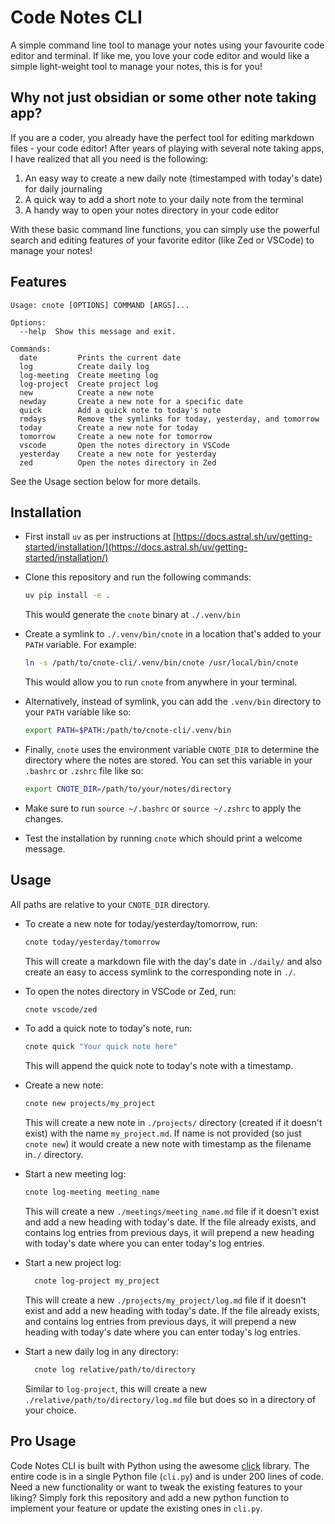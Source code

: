 # Code Notes CLI

A simple command line tool to manage your notes using your favourite code editor and terminal. If like me, you love your code editor and would like a simple light-weight tool to manage your notes, this is for you!

## Why not just obsidian or some other note taking app?
If you are a coder, you already have the perfect tool for editing markdown files - your code editor! After years of playing with several note taking apps, I have realized that all you need is the following:
1. An easy way to create a new daily note (timestamped with today's date) for daily journaling
2. A quick way to add a short note to your daily note from the terminal
3. A handy way to open your notes directory in your code editor

With these basic command line functions, you can simply use the powerful search and editing features of your favorite editor (like Zed or VSCode) to manage your notes!

## Features

```
Usage: cnote [OPTIONS] COMMAND [ARGS]...

Options:
  --help  Show this message and exit.

Commands:
  date         Prints the current date
  log          Create daily log
  log-meeting  Create meeting log
  log-project  Create project log
  new          Create a new note
  newday       Create a new note for a specific date
  quick        Add a quick note to today's note
  rmdays       Remove the symlinks for today, yesterday, and tomorrow
  today        Create a new note for today
  tomorrow     Create a new note for tomorrow
  vscode       Open the notes directory in VSCode
  yesterday    Create a new note for yesterday
  zed          Open the notes directory in Zed
```

See the Usage section below for more details.

## Installation

- First install `uv` as per instructions at [https://docs.astral.sh/uv/getting-started/installation/](https://docs.astral.sh/uv/getting-started/installation/)

- Clone this repository and run the following commands:
  ```bash
  uv pip install -e .
  ```
  This would generate the `cnote` binary at `./.venv/bin`

- Create a symlink to `./.venv/bin/cnote` in a location that's added to your `PATH` variable. For example:
  ```bash
  ln -s /path/to/cnote-cli/.venv/bin/cnote /usr/local/bin/cnote
  ```
  This would allow you to run `cnote` from anywhere in your terminal.

- Alternatively, instead of symlink, you can add the `.venv/bin` directory to your `PATH` variable like so:
  ```bash
  export PATH=$PATH:/path/to/cnote-cli/.venv/bin
  ```

- Finally, `cnote` uses the environment variable `CNOTE_DIR` to determine the directory where the notes are stored. You can set this variable in your `.bashrc` or `.zshrc` file like so:
  ```bash
  export CNOTE_DIR=/path/to/your/notes/directory
  ```

- Make sure to run `source ~/.bashrc` or `source ~/.zshrc` to apply the changes.

- Test the installation by running `cnote` which should print a welcome message.

## Usage

All paths are relative to your `CNOTE_DIR` directory.

- To create a new note for today/yesterday/tomorrow, run:
  ```bash
  cnote today/yesterday/tomorrow
  ```
  This will create a markdown file with the day's date in `./daily/` and also create an easy to access symlink to the corresponding note in `./`.

- To open the notes directory in VSCode or Zed, run:
  ```bash
  cnote vscode/zed
  ```

- To add a quick note to today's note, run:
  ```bash
  cnote quick "Your quick note here"
  ```
  This will append the quick note to today's note with a timestamp.

- Create a new note:
  ```bash
  cnote new projects/my_project
  ```
  This will create a new note in `./projects/` directory (created if it doesn't exist) with the name `my_project.md`. If name is not provided (so just `cnote new`) it would create a new note with timestamp as the filename in`./` directory.

- Start a new meeting log:
  ```bash
  cnote log-meeting meeting_name
  ```
  This will create a new `./meetings/meeting_name.md` file if it doesn't exist and add a new heading with today's date. If the file already exists, and contains log entries from previous days, it will prepend a new heading with today's date where you can enter today's log entries.

- Start a new project log:
  ```bash
    cnote log-project my_project
  ```
  This will create a new `./projects/my_project/log.md` file if it doesn't exist and add a new heading with today's date. If the file already exists, and contains log entries from previous days, it will prepend a new heading with today's date where you can enter today's log entries.

- Start a new daily log in any directory:
  ```bash
    cnote log relative/path/to/directory
  ```
  Similar to `log-project`, this will create a new `./relative/path/to/directory/log.md` file but does so in a directory of your choice.

## Pro Usage

Code Notes CLI is built with Python using the awesome [click](https://click.palletsprojects.com/en/stable/) library. The entire code is in a single Python file (`cli.py`) and is under 200 lines of code. Need a new functionality or want to tweak the existing features to your liking? Simply fork this repository and add a new python function to implement your feature or update the existing ones in `cli.py`.
